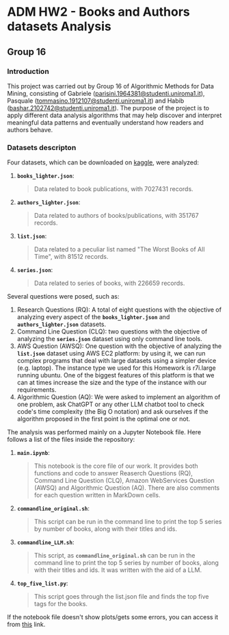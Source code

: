 # ADM HW2 - Books and Authors datasets Analysis
## Group 16
### Introduction
This project was carried out by Group 16 of Algorithmic Methods for Data Mining, consisting of Gabriele (parisini.1964381@studenti.uniroma1.it), Pasquale (tommasino.1912107@studenti.uniroma1.it) and Habib (bashar.2102742@studenti.uniroma1.it). The purpose of the project is to apply different data analysis algorithms that may help discover and interpret meaningful data patterns and eventually understand how readers and authors behave.
### Datasets descripton
Four datasets, which can be downloaded on [kaggle](https://www.kaggle.com/datasets/opalskies/large-books-metadata-dataset-50-mill-entries), were analyzed:
1. __`books_lighter.json`__:
   > Data related to book publications, with 7027431 records.
2. __`authors_lighter.json`__:
   > Data related to authors of books/publications, with 351767 records.
3. __`list.json`__:
   > Data related to a peculiar list named "The Worst Books of All Time", with 81512 records.
4. __`series.json`__:
   > Data related to series of books, with 226659 records.

Several questions were posed, such as:
1. Research Questions (RQ): A total of eight questions with the objective of analyzing every aspect of the __`books_lighter.json`__ and __`authors_lighter.json`__ datasets.
2. Command Line Question (CLQ): two questions with the objective of analyzing the __`series.json`__ dataset using only command line tools.
3. AWS Question (AWSQ): One question with the objective of analyzing the __`list.json`__ dataset using AWS EC2 platform: by using it, we can run complex programs that deal with large datasets using a simpler device (e.g. laptop). The instance type we used for this Homework is r7i.large running ubuntu. One of the biggest features of this platform is that we can at times increase the size and the type of the instance with our requirements.
4. Algorithmic Question (AQ): We were asked to implement an algorithm of one problem, ask ChatGPT or any other LLM chatbot tool to check code's time complexity (the Big O notation) and ask ourselves if the algorithm proposed in the first point is the optimal one or not.
 
The analysis was performed mainly on a Jupyter Notebook file. Here follows a list of the files inside the repository:
1. __`main.ipynb`__:
   > This notebook is the core file of our work. It provides both functions and code to answer Reaserch Questions (RQ), Command Line Question (CLQ), Amazon WebServices Question (AWSQ) and Algorithmic Question (AQ). There are also comments for each question written in MarkDown cells.
2. __`commandline_original.sh`__:
   > This script can be run in the command line to print the top 5 series by number of books, along with their titles and ids.
3. __`commandline_LLM.sh`__:
   > This script, as __`commandline_original.sh`__ can be run in the command line to print the top 5 series by number of books, along with their titles and ids. It was written with the aid of a LLM.
4. __`top_five_list.py`__:
   > This script goes through the list.json file and finds the top five tags for the books.

If the notebook file doesn't show plots/gets some errors, you can access it from [this](https://nbviewer.org/github/GabPar5/ADM-HW2_G16/blob/main/main.ipynb) link.
